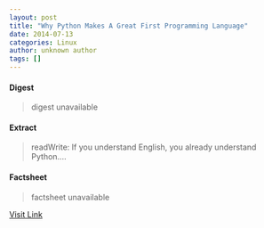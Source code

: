```yaml
---
layout: post
title: "Why Python Makes A Great First Programming Language"
date: 2014-07-13
categories: Linux
author: unknown author
tags: []
---
```



#### Digest
>digest unavailable

#### Extract
>readWrite: If you understand English, you already understand Python....

#### Factsheet
>factsheet unavailable

[Visit Link](http://www.linuxtoday.com/developer/why-python-makes-a-great-first-programming-language.html)


